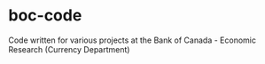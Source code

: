 # boc-code
Code written for various projects at the Bank of Canada - Economic Research (Currency Department)
